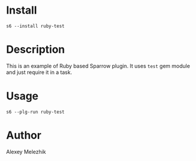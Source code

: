 # Install

    s6 --install ruby-test

# Description

This is an example of Ruby based Sparrow plugin. It uses `test` gem module and just require it in a task.

# Usage


    s6 --plg-run ruby-test

# Author

Alexey Melezhik


